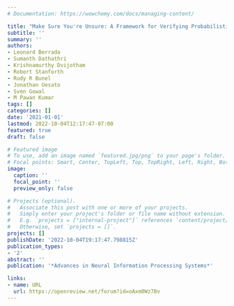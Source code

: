 ```yaml
---
# Documentation: https://wowchemy.com/docs/managing-content/

title: "Make Sure You're Unsure: A Framework for Verifying Probabilistic Specifications"
subtitle: ''
summary: ''
authors:
- Leonard Berrada
- Sumanth Dathathri
- Krishnamurthy Dvijotham
- Robert Stanforth
- Rudy R Bunel
- Jonathan Uesato
- Sven Gowal
- M Pawan Kumar
tags: []
categories: []
date: '2021-01-01'
lastmod: 2022-10-04T12:17:47-07:00
featured: true
draft: false

# Featured image
# To use, add an image named `featured.jpg/png` to your page's folder.
# Focal points: Smart, Center, TopLeft, Top, TopRight, Left, Right, BottomLeft, Bottom, BottomRight.
image:
  caption: ''
  focal_point: ''
  preview_only: false

# Projects (optional).
#   Associate this post with one or more of your projects.
#   Simply enter your project's folder or file name without extension.
#   E.g. `projects = ["internal-project"]` references `content/project/deep-learning/index.md`.
#   Otherwise, set `projects = []`.
projects: []
publishDate: '2022-10-04T19:17:47.798815Z'
publication_types:
- '2'
abstract: ''
publication: '*Advances in Neural Information Processing Systems*'

links:
- name: URL
  url: https://openreview.net/forum?id=oAxm0Wz7Bv
---
```

